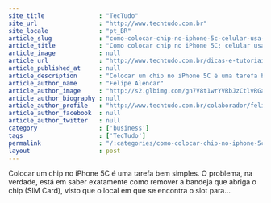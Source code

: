 ```yaml
---
site_title               : "TecTudo"
site_url                 : "http://www.techtudo.com.br"
site_locale              : "pt_BR"
article_slug             : "como-colocar-chip-no-iphone-5c-celular-usa-nano-sim"
article_title            : "Como colocar chip no iPhone 5C; celular usa Nano-SIM"
article_image            : null
article_url              : "http://www.techtudo.com.br/dicas-e-tutoriais/noticia/2015/12/como-colocar-chip-no-iphone-5c.html"
article_published_at     : null
article_description      : "Colocar um chip no iPhone 5C é uma tarefa bem simples. O problema, na verdade, está em saber exatamente como remover a bandeja que abriga o chip (SIM Card), visto que o local em que se encontra o slot para..."
article_author_name      : "Felipe Alencar"
article_author_image     : "http://s2.glbimg.com/gn7V8t1wrYVRbJzCtlvRGanKf4g=/30x30/s2.glbimg.com/q3Ki9LP79DgJ0JocOfwcUTejGc4=/0x0:640x640/140x140/s.glbimg.com/po/tt2/f/original/2015/02/13/colaborador_felipe.jpg"
article_author_biography : null
article_author_profile   : "http://www.techtudo.com.br/colaborador/felipe-alencar.html"
article_author_facebook  : null
article_author_twitter   : null
category                 : ['business']
tags                     : ['TecTudo']
permalink                : "/:categories/como-colocar-chip-no-iphone-5c-celular-usa-nano-sim/"
layout                   : post
---
```


Colocar um chip no iPhone 5C é uma tarefa bem simples. O problema, na verdade, está em saber exatamente como remover a bandeja que abriga o chip (SIM Card), visto que o local em que se encontra o slot para...
